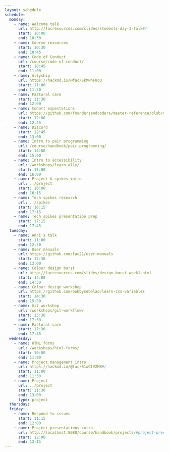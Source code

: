 ```yaml
---
layout: schedule
schedule:
  monday:
    - name: Welcome talk
      url: http://facresources.com/slides/students-day-1-talk#/
      start: 10:00
      end: 10:30
    - name: Course resources
      start: 10:30
      end: 10:45
    - name: Code of Conduct
      url: /course/code-of-conduct/
      start: 10:45
      end: 11:00
    - name: Allyship
      url: https://hackmd.io/@fac/SkMwhF0qU
      start: 11:00
      end: 11:30
    - name: Pastoral care
      start: 11:30
      end: 12:00
    - name: Cohort expectations
      url: https://github.com/foundersandcoders/master-reference/blob/master/coursebook/week-1/cohort-code-of-conduct.md
      start: 12:00
      end: 12:45
    - name: Discord
      start: 12:45
      end: 13:00
    - name: Intro to pair programming
      url: /course/handbook/pair-programming/
      start: 14:00
      end: 15:00
    - name: Intro to accessibility
      url: /workshops/learn-a11y/
      start: 15:00
      end: 16:00
    - name: Project & spikes intro
      url: ../project
      start: 16:00
      end: 16:15
    - name: Tech spikes research
      url: ../spikes
      start: 16:15
      end: 17:15
    - name: Tech spikes presentation prep
      start: 17:15
      end: 17:45
  tuesday:
    - name: Anni's talk
      start: 11:00
      end: 12:30
    - name: User manuals
      url: https://github.com/fac21/user-manuals
      start: 12:30
      end: 13:00
    - name: Colour design burst
      url: http://facresources.com/slides/design-burst-week1.html
      start: 14:00
      end: 14:30
    - name: Colour design workshop
      url: https://github.com/bobbysebolao/learn-css-variables
      start: 14:30
      end: 15:30
    - name: Git workshop
      url: /workshops/git-workflow/
      start: 15:30
      end: 17:30
    - name: Pastoral care
      start: 17:30
      end: 17:45
  wednesday:
    - name: HTML forms
      url: /workshops/html-forms/
      start: 10:00
      end: 11:00
    - name: Project management intro
      url: https://hackmd.io/@fac/S1wGfV2M8#/
      start: 11:00
      end: 11:30
    - name: Project
      url: ../project
      start: 11:30
      end: 13:00
      type: project
  thursday:
  friday:
    - name: Respond to issues
      start: 11:15
      end: 12:00
    - name: Project presentations intro
      url: http://localhost:8080/course/handbook/projects/#project-presentation
      start: 12:00
      end: 12:15
---
```

